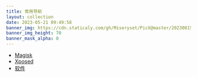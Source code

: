 ```yaml
---
title: 常用导航
layout: collection
date: 2023-05-21 09:49:58
banner_img: https://cdn.staticaly.com/gh/Miseryset/PicX@master/20230815/IMG_20230815_071524.png
banner_img_height: 70
banner_mask_alpha: 0
---
```


<div class="container tool-nav">
  <ul class="nav nav-pills">
    <a href="#" class="active"><li role="presentation">Magisk</li></a>
    <a href="lsposed.html"><li role="presentation">Xposed</li></a>
    <a href="software.html"><li role="presentation">软件</li></a>
  </ul>
</div>
<div class="container tool-nav hidden-1">
  <ul class="nav nav-pills">
    <a href="hided/hided.html"><li role="presentation">隐藏</li></a>
  </ul>
</div>
<div id="showme"></div>

<script type="text/javascript" src="https://code.jquery.com/jquery-3.6.2.js"></script>
<script>
$(document).ready(function(){
  $.getJSON('/collection/res/index.json', function(data){
    if (true){
      var count = data.length;
      var show = "<div class=\"container-fluid\">";
      show += "<div class=\"row text-center\">";
      for (var i=0 ; i < count ;i++){
        index_link = data[i][0];
        index_title = data[i][1];
        index_description = data[i][2];
        index_bgnum = data[i][3];
        index_icon = data[i][4];
        show += "<div class=\"col-xs-6 col-sm-6 col-md-4 col-lg-4 tool-li\">";
        show += "<a href=\"" + index_link + "\" target=\"_blank\">";
        
        if (typeof index_bgnum === 'string' && index_bgnum.startsWith('http')) {
          if (typeof index_icon === 'string' && index_icon.startsWith('icon-')) {
            show += "<div class=\"tool-li-li \" style=\"overflow :hidden;display: flex;align-items: center;justify-content: center;position: relative;\">";
            show += "<img src=\"" + index_bgnum + "\" style=\"width: 100%;height: 100%;object-fit :cover;position: absolute;z-index:1\" alt=\"E\"/>";
            show += "<i class=\"iconfont " + index_icon + "\" style=\"position: absolute;z-index:2\"></i>";
            show += "</div>";
          }else {
            show += "<div class=\"tool-li-li \" style=\"overflow :hidden;display: flex;align-items: center;justify-content: center;position: relative;\">";
            show += "<img src=\"" + index_bgnum + "\" style=\"width: 100%;height: 100%;object-fit :cover;position: absolute;z-index:1\" alt=\"E\"/>";
            show += "<img src=\"" + index_icon + "\" style=\"max-height:40%;max-width: 50%;object-fit :cover;position: absolute;z-index:2\" alt=\"E\"/>";
            show += "</div>";
          }
        }else {
          if (typeof index_icon === 'string' && index_icon.startsWith('icon-')) {
            show += "<div class=\"tool-li-li " + "li-bgc-" + index_bgnum + "\">";
            show += "<i class=\"iconfont " + index_icon + "\"></i>";
            show += "</div>";
          }else {
            show += "<div class=\"tool-li-li " + "li-bgc-" + index_bgnum + "\"  style=\"display: flex;align-items: center;justify-content: center;\">";
            show += "<img src=\"" + index_icon + "\" style=\"max-height:40%;max-width: 50%;\" alt=\"E\"/>";
            show += "</div>";
          }
        }
        
        show += "</a>";
        show += "<div class=\"text-center\" style=\"margin-top:10px\">";
        show += index_title;
        show += "</div>";
        show += "<div class=\"text-center text-color-height\">";
        show += index_description;
        show += "</div>";
        show += "</div>";
      }
      show += "</div>";
      show += "</div>";
      $("#showme").html(show);
    }
  });
});
</script>

<style>
.hidden-1 {
  display: none;
}
</style>

<script>
document.addEventListener('DOMContentLoaded', function() {
  var hiddenText = document.querySelector('.hidden-1');

  var touchStartX = null;
  var touchEndX = null;
  var touchStartY = null;
  var touchEndY = null;
  var swipeSequence = [];

  document.addEventListener('touchstart', function(event) {
    touchStartX = event.touches[0].clientX;
    touchStartY = event.touches[0].clientY;
  });

  document.addEventListener('touchend', function(event) {
    touchEndX = event.changedTouches[0].clientX;
    touchEndY = event.changedTouches[0].clientY;
    
    var swipeDirection = getSwipeDirection();
    
    if (swipeDirection) {
      swipeSequence.push(swipeDirection);
      
      // 检查滑动序列是否匹配指定的顺序
      if (swipeSequence.join('') === 'uuddlrlr') {
        hiddenText.style.display = 'block';
        swipeSequence = []; // 重置滑动序列
      }
    } else {
      swipeSequence = []; // 重置滑动序列（如果不是有效的滑动方向）
    }
  });
  
  function getSwipeDirection() {
    var deltaX = touchEndX - touchStartX;
    var deltaY = touchEndY - touchStartY;
    
    if (Math.abs(deltaX) > Math.abs(deltaY)) {
      // 左右滑动
      if (deltaX > 0) {
        return 'r'; // 向右滑动
      } else if (deltaX < 0) {
        return 'l'; // 向左滑动
      }
    } else {
      // 上下滑动
      if (deltaY > 0) {
        return 'd'; // 向下滑动
      } else if (deltaY < 0) {
        return 'u'; // 向上滑动
      }
    }
    
    return null; // 没有有效的滑动方向
  }
});
</script>

